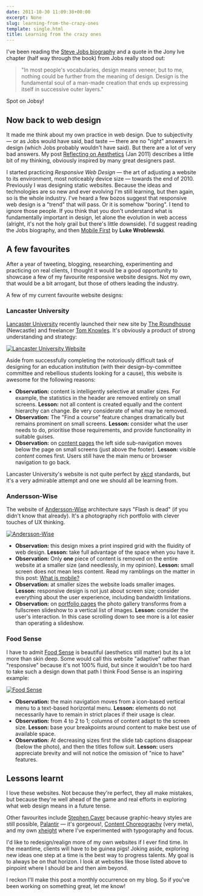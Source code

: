 ```yaml
---
date: 2011-10-30 11:09:38+00:00
excerpt: None
slug: learning-from-the-crazy-ones
template: single.html
title: Learning from the crazy ones
---
```


I've been reading the [Steve Jobs biography](http://www.amazon.com/Steve-Jobs-Walter-Isaacson/dp/1451648537) and a quote in the Jony Ive chapter (half way through the book) from Jobs really stood out:


<blockquote><p>"In most people's vocabularies, design means veneer, but to me, nothing could be further from the meaning of design. Design is the fundamental soul of a man-made creation that ends up expressing itself in successive outer layers."</p></blockquote>


Spot on Jobsy!


## Now back to web design


It made me think about my own practice in web design. Due to subjectivity — or as Jobs would have said, bad taste — there are no "right" answers in design (which Jobs probably wouldn't have said). But there are a lot of very bad answers. My post [Reflecting on Aesthetics](http://dbushell.com/2011/01/16/reflecting-on-aesthetics/) (Jan 2011) describes a little bit of my thinking, obviously inspired by many great designers past.

I started practicing _Responsive Web Design_ — the art of adjusting a website to its environment, most noticeably device size — towards the end of 2010. Previously I was designing static websites. Because the ideas and technologies are so new and ever evolving I'm still learning, but then again, so is the whole industry. I've heard a few bozos suggest that responsive web design is a "trend" that will pass. Or it is somehow "boring". I tend to ignore those people. If you think that you don't understand what is fundamentally important in design, let alone the evolution in web access (alright, it's not the holy grail but there's little downside). I'd suggest reading the Jobs biography, and then [Mobile First](http://www.abookapart.com/products/mobile-first) by **Luke Wroblewski**.


## A few favourites


After a year of tweeting, blogging, researching, experimenting and practicing on real clients, I thought it would be a good opportunity to showcase a few of my favourite responsive website designs. Not my own, that would be a bit arrogant, but those of others leading the industry.

A few of my current favourite website designs:


### Lancaster University


[Lancaster University](http://lancs.ac.uk/) recently launched their new site by [The Roundhouse](http://www.theroundhouse.co.uk/) (Newcastle) and freelancer [Tom Knowles](http://www.lwyd.co.uk/). It's obviously a product of strong understanding and strategy:

[![Lancaster University Website](http://dbushell.com/wp-content/uploads/2011/10/lancs.png)](http://lancs.ac.uk/)

Aside from successfully completing the notoriously difficult task of designing for an education institution (with their design-by-committee committee and rebellious students looking for a cause), this website is awesome for the following reasons:

* **Observation:** content is intelligently selective at smaller sizes. For example, the statistics in the header are removed entirely on small screens. **Lesson:** not all content is created equally and the content hierarchy can change. Be very considerate of what may be removed.
* **Observation:** The "Find a course" feature changes dramatically but remains prominent on small screens. **Lesson:** consider what the user needs to do, prioritise those requirements, and provide functionality in suitable guises.
* **Observation:** on [content pages](http://lancs.ac.uk/research/world-class-research/) the left side sub-navigation moves below the page on small screens (just above the footer). **Lesson:** visible _content_ comes first. Users still have the main menu or browser navigation to go back.


Lancaster University's website is not quite perfect by [xkcd](http://xkcd.com/773/) standards, but it's a very admirable attempt and one we should all be learning from.


### Andersson-Wise


The website of [Andersson-Wise](http://www.anderssonwise.com/) architecture says "Flash is dead" (if you didn't know that already). It's a photography rich portfolio with clever touches of UX thinking.

[![Andersson-Wise](http://dbushell.com/wp-content/uploads/2011/10/andersson-wise.png)](http://www.anderssonwise.com/)

* **Observation:** this design mixes a print inspired grid with the fluidity of web design. **Lesson:** take full advantage of the space when you have it.
* **Observation:** Only **one** piece of content is removed on the entire website at a smaller size (and needlessly, in my opinion). **Lesson:** small screen does not mean less content. Read my ramblings on the matter in this post: [What is mobile?](http://dbushell.com/2011/09/14/what-is-mobile/)
* **Observation:** at smaller sizes the website loads smaller images. **Lesson:** responsive design is not just about screen size; consider everything about the user experience, including bandwidth limitations.
* **Observation:** on [portfolio pages](http://www.anderssonwise.com/projects/id/29/) the photo gallery transforms from a fullscreen slideshow to a vertical list of images. **Lesson:** consider the user's interaction. In this case scrolling down to see more is a lot easier than operating a slideshow.




### Food Sense


I have to admit [Food Sense](http://foodsense.is/) is beautiful (aesthetics still matter) but its a lot more than skin deep. Some would call this website "adaptive" rather than "responsive" because it's not 100% fluid, but since it wouldn't be too hard to take such a design down that path I think Food Sense is an inspiring example:

[![Food Sense](http://dbushell.com/wp-content/uploads/2011/10/foodsense.png)](http://foodsense.is/)

* **Observation:** the main navigation moves from a icon-based vertical menu to a text-based horizontal menu. **Lesson:** elements do not necessarily have to remain in strict places if their usage is clear.
* **Observation:** from 4 to 2 to 1; columns of content adapt to the screen size. **Lesson:** base your breakpoints around content to make best use of available space.
* **Observation:** At decreasing sizes first the slide tab captions disappear (below the photo), and then the titles follow suit. **Lesson:** users appreciate brevity and will not notice the omission of "nice to have" features.




## Lessons learnt


I love these websites. Not because they're perfect, they all make mistakes, but because they're well ahead of the game and real efforts in exploring what web design means in a future tense.

Other favourites include [Stephen Caver](http://stephencaver.com/) because graphic-heavy styles are still possible, [Palantir](http://www.palantir.net/) — it's gorgeous!, [Content Choreography](http://trentwalton.com/2011/07/14/content-choreography/) (very meta), and my own [xheight](http://xheight.co.uk) where I've experimented with typogoraphy and focus.

I'd like to redesign/realign more of my own websites if I ever find time. In the meantime, clients will have to be guinea pigs! Joking aside, exploring new ideas one step at a time is the best way to progress talents. My goal is to always be on that horizon. I look at websites like those listed above to pinpoint where I should be and then aim beyond.

I reckon I'll make this post a monthly occurrence on my blog. So if you've been working on something great, let me know!
